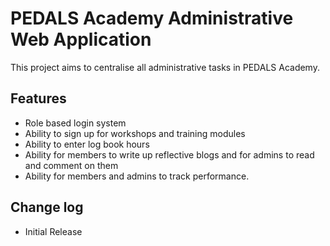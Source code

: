 # PEDALS Academy Administrative Web Application

This project aims to centralise all administrative tasks in PEDALS Academy.

## Features
- Role based login system
- Ability to sign up for workshops and training modules
- Ability to enter log book hours
- Ability for members to write up reflective blogs and for admins to read and comment on them
- Ability for members and admins to track performance.

## Change log
- Initial Release
